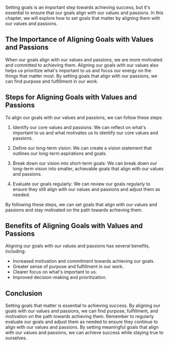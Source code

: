 
Setting goals is an important step towards achieving success, but it's essential to ensure that our goals align with our values and passions. In this chapter, we will explore how to set goals that matter by aligning them with our values and passions.

The Importance of Aligning Goals with Values and Passions
---------------------------------------------------------

When our goals align with our values and passions, we are more motivated and committed to achieving them. Aligning our goals with our values also helps us prioritize what's important to us and focus our energy on the things that matter most. By setting goals that align with our passions, we can find purpose and fulfillment in our work.

Steps for Aligning Goals with Values and Passions
-------------------------------------------------

To align our goals with our values and passions, we can follow these steps:

1. Identify our core values and passions: We can reflect on what's important to us and what motivates us to identify our core values and passions.

2. Define our long-term vision: We can create a vision statement that outlines our long-term aspirations and goals.

3. Break down our vision into short-term goals: We can break down our long-term vision into smaller, achievable goals that align with our values and passions.

4. Evaluate our goals regularly: We can review our goals regularly to ensure they still align with our values and passions and adjust them as needed.

By following these steps, we can set goals that align with our values and passions and stay motivated on the path towards achieving them.

Benefits of Aligning Goals with Values and Passions
---------------------------------------------------

Aligning our goals with our values and passions has several benefits, including:

* Increased motivation and commitment towards achieving our goals.
* Greater sense of purpose and fulfillment in our work.
* Clearer focus on what's important to us.
* Improved decision-making and prioritization.

Conclusion
----------

Setting goals that matter is essential to achieving success. By aligning our goals with our values and passions, we can find purpose, fulfillment, and motivation on the path towards achieving them. Remember to regularly evaluate our goals and adjust them as needed to ensure they continue to align with our values and passions. By setting meaningful goals that align with our values and passions, we can achieve success while staying true to ourselves.

